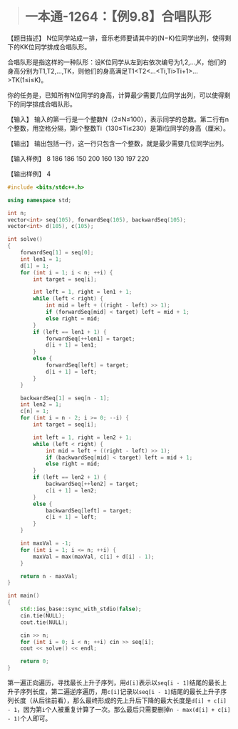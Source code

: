 > # 一本通-1264：【例9.8】合唱队形

【题目描述】
N位同学站成一排，音乐老师要请其中的(N−K)位同学出列，使得剩下的KK位同学排成合唱队形。

合唱队形是指这样的一种队形：设K位同学从左到右依次编号为1,2,…,K，他们的身高分别为T1,T2,…,TK，则他们的身高满足T1<T2<…<Ti,Ti>Ti+1>…>TK(1≤i≤K)。

你的任务是，已知所有N位同学的身高，计算最少需要几位同学出列，可以使得剩下的同学排成合唱队形。

【输入】
输入的第一行是一个整数N（2≤N≤100），表示同学的总数。第二行有n个整数，用空格分隔，第i个整数Ti（130≤Ti≤230）是第i位同学的身高（厘米）。

【输出】
输出包括一行，这一行只包含一个整数，就是最少需要几位同学出列。

【输入样例】
8
186 186 150 200 160 130 197 220

【输出样例】
4

```c++
#include <bits/stdc++.h>

using namespace std;

int n;
vector<int> seq(105), forwardSeq(105), backwardSeq(105);
vector<int> d(105), c(105);

int solve()
{
	forwardSeq[1] = seq[0];
	int len1 = 1;
	d[1] = 1;
	for (int i = 1; i < n; ++i) {
		int target = seq[i];

		int left = 1, right = len1 + 1;
		while (left < right) {
			int mid = left + ((right - left) >> 1);
			if (forwardSeq[mid] < target) left = mid + 1;
			else right = mid;
		}
		if (left == len1 + 1) {
			forwardSeq[++len1] = target;
			d[i + 1] = len1;
		}
		else {
			forwardSeq[left] = target;
			d[i + 1] = left;
		}
	}

	backwardSeq[1] = seq[n - 1];
	int len2 = 1;
	c[n] = 1;
	for (int i = n - 2; i >= 0; --i) {
		int target = seq[i];

		int left = 1, right = len2 + 1;
		while (left < right) {
			int mid = left + ((right - left) >> 1);
			if (backwardSeq[mid] < target) left = mid + 1;
			else right = mid;
		}
		if (left == len2 + 1) {
			backwardSeq[++len2] = target;
			c[i + 1] = len2;
		}
		else {
			backwardSeq[left] = target;
			c[i + 1] = left;
		}
	}

	int maxVal = -1;
	for (int i = 1; i <= n; ++i) {
		maxVal = max(maxVal, c[i] + d[i] - 1);
	}

	return n - maxVal;
}

int main()
{
	std::ios_base::sync_with_stdio(false);
	cin.tie(NULL);
	cout.tie(NULL);

	cin >> n;
	for (int i = 0; i < n; ++i) cin >> seq[i];
	cout << solve() << endl;

	return 0;
}
```

第一遍正向遍历，寻找最长上升子序列，用`d[i]`表示以`seq[i - 1]`结尾的最长上升子序列长度，第二遍逆序遍历，用`c[i]`记录以`seq[i - 1]`结尾的最长上升子序列长度（从后往前看），那么最终形成的先上升后下降的最大长度是`d[i] + c[i] - 1`，因为第`i`个人被重复计算了一次。那么最后只需要删掉`n - max(d[i] + c[i] - 1)`个人即可。